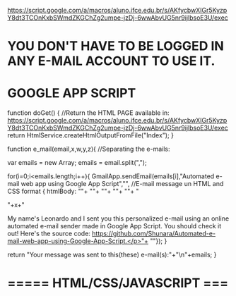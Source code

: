 https://script.google.com/a/macros/aluno.ifce.edu.br/s/AKfycbwXIGr5KyzpY8dt3TCOnKxbSWmdZKGChZg2umpe-jzDj-6wwAbvUG5nr9ijlbsoE3U/exec
# YOU DON'T HAVE TO BE LOGGED IN ANY E-MAIL ACCOUNT TO USE IT. 

# GOOGLE APP SCRIPT
function doGet() {
  //Return the HTML PAGE available in: https://script.google.com/a/macros/aluno.ifce.edu.br/s/AKfycbwXIGr5KyzpY8dt3TCOnKxbSWmdZKGChZg2umpe-jzDj-6wwAbvUG5nr9ijlbsoE3U/exec
  return HtmlService.createHtmlOutputFromFile("Index");
}

function e_mail(email,x,w,y,z){
  //Separating the e-mails:
  
  var emails = new Array;
  emails = email.split(",");

  for(i=0;i<emails.length;i++){
  GmailApp.sendEmail(emails[i],"Automated e-mail web app using Google App Script","",
  //E-mail message un HTML and CSS format 
  { htmlBody: "<html>"+
  "<head>"+
  "<style>"+
  "p{text-align:"+w+";color:"+y+";font-size:"+z+";}"+
  "</style>"+
  "</head>"+
  "<body>"+
  "<p>"+x+"</p><p>My name's Leonardo and I sent you this personalized e-mail using an online automated e-mail sender made in Google App Script. You should check it out! Here's the source code: https://github.com/Shunara/Automated-e-mail-web-app-using-Google-App-Script.</p>"+
  "</body>"});
  }

  return "Your message was sent to this(these) e-mail(s):"+"\n"+emails;
}

# ===== HTML/CSS/JAVASCRIPT ===
